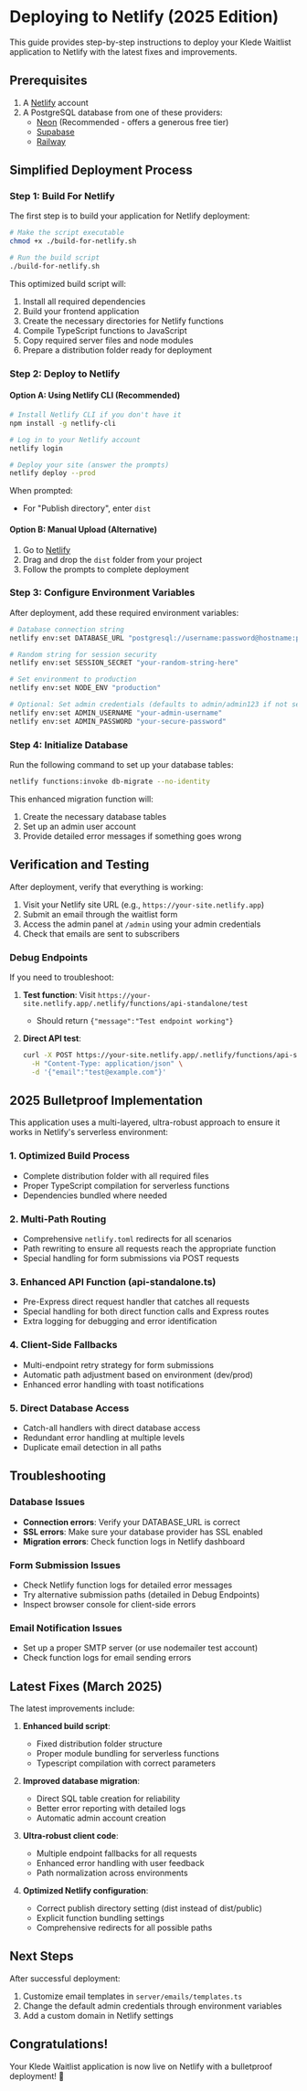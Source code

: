 # Deploying to Netlify (2025 Edition)

This guide provides step-by-step instructions to deploy your Klede Waitlist application to Netlify with the latest fixes and improvements.

## Prerequisites

1. A [Netlify](https://netlify.com) account
2. A PostgreSQL database from one of these providers:
   - [Neon](https://neon.tech) (Recommended - offers a generous free tier)
   - [Supabase](https://supabase.com)
   - [Railway](https://railway.app)

## Simplified Deployment Process

### Step 1: Build For Netlify

The first step is to build your application for Netlify deployment:

```bash
# Make the script executable
chmod +x ./build-for-netlify.sh

# Run the build script
./build-for-netlify.sh
```

This optimized build script will:
1. Install all required dependencies
2. Build your frontend application
3. Create the necessary directories for Netlify functions
4. Compile TypeScript functions to JavaScript
5. Copy required server files and node modules
6. Prepare a distribution folder ready for deployment

### Step 2: Deploy to Netlify

#### Option A: Using Netlify CLI (Recommended)

```bash
# Install Netlify CLI if you don't have it
npm install -g netlify-cli

# Log in to your Netlify account
netlify login

# Deploy your site (answer the prompts)
netlify deploy --prod
```

When prompted:
- For "Publish directory", enter `dist`

#### Option B: Manual Upload (Alternative)

1. Go to [Netlify](https://app.netlify.com)
2. Drag and drop the `dist` folder from your project
3. Follow the prompts to complete deployment

### Step 3: Configure Environment Variables

After deployment, add these required environment variables:

```bash
# Database connection string
netlify env:set DATABASE_URL "postgresql://username:password@hostname:port/database"

# Random string for session security
netlify env:set SESSION_SECRET "your-random-string-here"

# Set environment to production
netlify env:set NODE_ENV "production"

# Optional: Set admin credentials (defaults to admin/admin123 if not set)
netlify env:set ADMIN_USERNAME "your-admin-username"
netlify env:set ADMIN_PASSWORD "your-secure-password"
```

### Step 4: Initialize Database

Run the following command to set up your database tables:

```bash
netlify functions:invoke db-migrate --no-identity
```

This enhanced migration function will:
1. Create the necessary database tables
2. Set up an admin user account
3. Provide detailed error messages if something goes wrong

## Verification and Testing

After deployment, verify that everything is working:

1. Visit your Netlify site URL (e.g., `https://your-site.netlify.app`)
2. Submit an email through the waitlist form
3. Access the admin panel at `/admin` using your admin credentials
4. Check that emails are sent to subscribers

### Debug Endpoints

If you need to troubleshoot:

1. **Test function**: Visit `https://your-site.netlify.app/.netlify/functions/api-standalone/test`
   - Should return `{"message":"Test endpoint working"}`

2. **Direct API test**:
   ```bash
   curl -X POST https://your-site.netlify.app/.netlify/functions/api-standalone/api/waitlist \
     -H "Content-Type: application/json" \
     -d '{"email":"test@example.com"}'
   ```

## 2025 Bulletproof Implementation

This application uses a multi-layered, ultra-robust approach to ensure it works in Netlify's serverless environment:

### 1. Optimized Build Process
- Complete distribution folder with all required files
- Proper TypeScript compilation for serverless functions
- Dependencies bundled where needed

### 2. Multi-Path Routing
- Comprehensive `netlify.toml` redirects for all scenarios
- Path rewriting to ensure all requests reach the appropriate function
- Special handling for form submissions via POST requests

### 3. Enhanced API Function (api-standalone.ts)
- Pre-Express direct request handler that catches all requests
- Special handling for both direct function calls and Express routes
- Extra logging for debugging and error identification

### 4. Client-Side Fallbacks
- Multi-endpoint retry strategy for form submissions
- Automatic path adjustment based on environment (dev/prod)
- Enhanced error handling with toast notifications

### 5. Direct Database Access
- Catch-all handlers with direct database access
- Redundant error handling at multiple levels
- Duplicate email detection in all paths

## Troubleshooting

### Database Issues
- **Connection errors**: Verify your DATABASE_URL is correct
- **SSL errors**: Make sure your database provider has SSL enabled
- **Migration errors**: Check function logs in Netlify dashboard

### Form Submission Issues
- Check Netlify function logs for detailed error messages
- Try alternative submission paths (detailed in Debug Endpoints)
- Inspect browser console for client-side errors

### Email Notification Issues
- Set up a proper SMTP server (or use nodemailer test account)
- Check function logs for email sending errors

## Latest Fixes (March 2025)

The latest improvements include:

1. **Enhanced build script**:
   - Fixed distribution folder structure
   - Proper module bundling for serverless functions
   - Typescript compilation with correct parameters

2. **Improved database migration**:
   - Direct SQL table creation for reliability
   - Better error reporting with detailed logs
   - Automatic admin account creation

3. **Ultra-robust client code**:
   - Multiple endpoint fallbacks for all requests
   - Enhanced error handling with user feedback
   - Path normalization across environments

4. **Optimized Netlify configuration**:
   - Correct publish directory setting (dist instead of dist/public)
   - Explicit function bundling settings
   - Comprehensive redirects for all possible paths

## Next Steps

After successful deployment:

1. Customize email templates in `server/emails/templates.ts`
2. Change the default admin credentials through environment variables
3. Add a custom domain in Netlify settings

## Congratulations!

Your Klede Waitlist application is now live on Netlify with a bulletproof deployment! 🎉